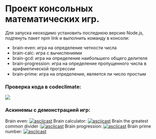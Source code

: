 # Проект консольных математических игр.
Для запуска неоходимо установить последнюю версию Node.js, подтянуть пакет npm link и выполнить команду в консоли: 
* brain-even: игра на определение четности числа
* brain-calc: игра с вычислениями
* brain-gcd: игра на определение наибольшего общего делителя
* brain-progression: игра на определение пропущенного числа в арифметической прогрессии
* brain-prime: игра на определение, является ли число простым

### Проверка кода в codeclimate:
<a href="https://codeclimate.com/github/tusia95/frontend-project-lvl1/maintainability"><img src="https://api.codeclimate.com/v1/badges/41d3a00f3699528e9207/maintainability" /></a>

### Аскинемы с демонстрацией игр:
Brain even: [![asciicast](https://asciinema.org/a/yFUTNpri0YMe5TaZDWSsJSJqu.svg)](https://asciinema.org/a/yFUTNpri0YMe5TaZDWSsJSJqu)
Brain calculator: [![asciicast](https://asciinema.org/a/YwKO8VEsfPccOJ3xLXPIkzY7j.svg)](https://asciinema.org/a/YwKO8VEsfPccOJ3xLXPIkzY7j)
Brain the greatest common divider :[![asciicast](https://asciinema.org/a/s4jJ19AoZH6tKb1mdS218ZuqO.svg)](https://asciinema.org/a/s4jJ19AoZH6tKb1mdS218ZuqO)
Brain progression:
[![asciicast](https://asciinema.org/a/qa8i7t5kw6NOFBWM49sMJAOhP.svg)](https://asciinema.org/a/qa8i7t5kw6NOFBWM49sMJAOhP)
Brain prime number:
[![asciicast](https://asciinema.org/a/OocWVGuOG1Yswh70Y7E5swTKp.svg)](https://asciinema.org/a/OocWVGuOG1Yswh70Y7E5swTKp)